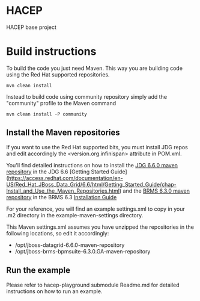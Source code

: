 HACEP
=====

HACEP base project

Build instructions
==================

To build the code you just need Maven. This way you are building code using the Red Hat supported repositories. 

```shell
mvn clean install
```

Instead to build code using community repository simply add the "community" profile to the Maven command

```shell
mvn clean install -P community
```

Install the Maven repositories
------------------------------

If you want to use the Red Hat supported bits, you must install JDG repos and edit accordingly the <version.org.infinispan> attribute in POM.xml.

You'll find detailed instructions on how to install the [JDG 6.6.0 maven repository](https://access.redhat.com/jbossnetwork/restricted/softwareDownload.html?softwareId=42231&product=data.grid)
 in the JDG 6.6 [Getting Started Guide] (https://access.redhat.com/documentation/en-US/Red_Hat_JBoss_Data_Grid/6.6/html/Getting_Started_Guide/chap-Install_and_Use_the_Maven_Repositories.html) 
 and the [BRMS 6.3.0 maven repository](https://access.redhat.com/jbossnetwork/restricted/softwareDownload.html?softwareId=43621) in the BRMS 6.3 [Installation Guide](https://access.redhat.com/documentation/en-US/Red_Hat_JBoss_BRMS/6.3/html/Installation_Guide/chap-Maven_Repositories.html)

For your reference, you will find an example settings.xml to copy in your .m2 directory in the example-maven-settings directory.

This Maven settings.xml assumes you have unzipped the repositories in the following locations, so edit it accordingly:

* /opt/jboss-datagrid-6.6.0-maven-repository
* /opt/jboss-brms-bpmsuite-6.3.0.GA-maven-repository


Run the example
---------------

Please refer to hacep-playground submodule Readme.md for detailed instructions on how to run an example.